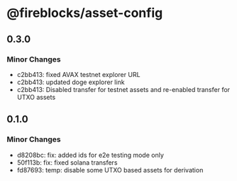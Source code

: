 # @fireblocks/asset-config

## 0.3.0

### Minor Changes

- c2bb413: fixed AVAX testnet explorer URL
- c2bb413: updated doge explorer link
- c2bb413: Disabled transfer for testnet assets and re-enabled transfer for UTXO assets

## 0.1.0

### Minor Changes

- d8208bc: fix: added ids for e2e testing mode only
- 50f113b: fix: fixed solana transfers
- fd87693: temp: disable some UTXO based assets for derivation
